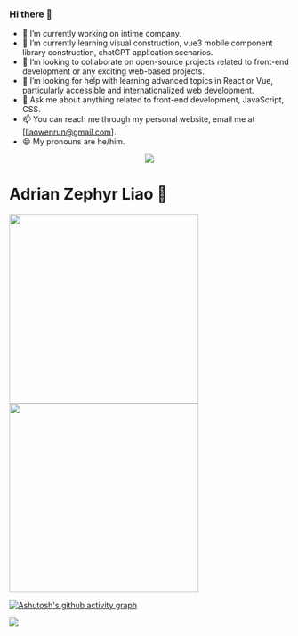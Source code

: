 ### Hi there 👋

- 🔭 I’m currently working on intime company.
- 🌱 I’m currently learning visual construction, vue3 mobile component library construction, chatGPT application scenarios.
- 👯 I’m looking to collaborate on open-source projects related to front-end development or any exciting web-based projects.
- 🤔 I’m looking for help with learning advanced topics in React or Vue, particularly accessible and internationalized web development.
- 💬 Ask me about anything related to front-end development, JavaScript, CSS.
- 📫 You can reach me through my personal website, email me at [liaowenrun@gmail.com].
- 😄 My pronouns are he/him.

<a href="https://github.com/Adrian-Zephyr-Liao">
  <p align="center">
    <img src="https://github-profile-trophy.vercel.app/?username=Adrian-Zephyr-Liao&column=7"/>
  </p>
</a>

# Adrian Zephyr Liao 🌝

 <img width="340px" src="https://github-readme-stats.vercel.app/api?username=Adrian-Zephyr-Liao&count_private=true&show_icons=true">
 <img width="340px" src="https://github-readme-stats.vercel.app/api/top-langs/?username=Adrian-Zephyr-Liao&layout=compact">

[![Ashutosh's github activity graph](https://github-readme-activity-graph.cyclic.app/graph?username=Adrian-Zephyr-Liao&theme=react-dark)](https://github.com/ashutosh00710/github-readme-activity-graph)

![](http://antzuhl.cn:4000/get/@Adrian-Zephyr-Liao)

